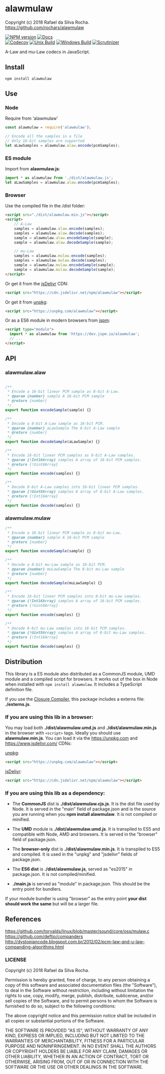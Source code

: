 # alawmulaw
Copyright (c) 2018 Rafael da Silva Rocha.  
https://github.com/rochars/alawmulaw

[![NPM version](https://img.shields.io/npm/v/alawmulaw.svg?style=for-the-badge)](https://www.npmjs.com/package/alawmulaw) [![Docs](https://img.shields.io/badge/docs-online-blue.svg?style=for-the-badge)](https://rochars.github.io/alawmulaw/index.html)  
[![Codecov](https://img.shields.io/codecov/c/github/rochars/alawmulaw.svg?style=flat-square)](https://codecov.io/gh/rochars/alawmulaw) [![Unix Build](https://img.shields.io/travis/rochars/alawmulaw.svg?style=flat-square)](https://travis-ci.org/rochars/alawmulaw) [![Windows Build](https://img.shields.io/appveyor/ci/rochars/alawmulaw.svg?style=flat-square&logo=appveyor)](https://ci.appveyor.com/project/rochars/alawmulaw) [![Scrutinizer](https://img.shields.io/scrutinizer/g/rochars/alawmulaw.svg?style=flat-square&logo=scrutinizer)](https://scrutinizer-ci.com/g/rochars/alawmulaw/)

A-Law and mu-Law codecs in JavaScript.

## Install
```
npm install alawmulaw
```

## Use

### Node
Require from 'alawmulaw'
```javascript
const alawmulaw = require('alawmulaw');

// Encode all the samples in a file
// Only 16-bit samples are supported
let aLawSamples = alawmulaw.alaw.encode(pcmSamples);
```

### ES module
Import from **alawmulaw.js**:
```javascript
import * as alawmulaw from './dist/alawmulaw.js';
let aLawSamples = alawmulaw.alaw.encode(pcmSamples);
```

### Browser
Use the compiled file in the */dist* folder:
```html
<script src="./dist/alawmulaw.min.js"></script>
<script>
    // A-Law
    samples = alawmulaw.alaw.encode(samples);
    samples = alawmulaw.alaw.decode(samples);
    sample = alawmulaw.alaw.encodeSample(sample);
    sample = alawmulaw.alaw.decodeSample(sample);

    // mu-Law
    samples = alawmulaw.mulaw.encode(samples);
    samples = alawmulaw.mulaw.decode(samples);
    sample = alawmulaw.mulaw.encodeSample(sample);
    sample = alawmulaw.mulaw.decodeSample(sample);
</script>
```

Or get it from the [jsDelivr](https://www.jsdelivr.com) CDN:
```html
<script src="https://cdn.jsdelivr.net/npm/alawmulaw"></script>
```

Or get it from [unpkg](https://www.unpkg.com):
```html
<script src="https://unpkg.com/alawmulaw"></script>
```

Or as a ES6 module in modern browsers from [jspm](https://jspm.io):
```html
<script type="module">
  import * as alawmulaw from 'https://dev.jspm.io/alawmulaw';
  // ...
</script>
```

## API

### alawmulaw.alaw
```javascript

/**
 * Encode a 16-bit linear PCM sample as 8-bit A-Law.
 * @param {number} sample A 16-bit PCM sample
 * @return {number}
 */
export function encodeSample(sample) {}

/**
 * Decode a 8-bit A-Law sample as 16-bit PCM.
 * @param {number} aLawSample The 8-bit A-Law sample
 * @return {number}
 */
export function decodeSample(aLawSample) {}

/**
 * Encode 16-bit linear PCM samples as 8-bit A-Law samples.
 * @param {!Int16Array} samples A array of 16-bit PCM samples.
 * @return {!Uint8Array}
 */
export function encode(samples) {}

/**
 * Decode 8-bit A-Law samples into 16-bit linear PCM samples.
 * @param {!Uint8Array} samples A array of 8-bit A-Law samples.
 * @return {!Int16Array}
 */
export function decode(samples) {}
```

### alawmulaw.mulaw
```javascript
/**
 * Encode a 16-bit linear PCM sample as 8-bit mu-Law.
 * @param {number} sample A 16-bit PCM sample
 * @return {number}
 */
export function encodeSample(sample) {}

/**
 * Decode a 8-bit mu-Law sample as 16-bit PCM.
 * @param {number} muLawSample The 8-bit mu-Law sample
 * @return {number}
 */
export function decodeSample(muLawSample) {}

/**
 * Encode 16-bit linear PCM samples into 8-bit mu-Law samples.
 * @param {!Int16Array} samples A array of 16-bit PCM samples.
 * @return {!Uint8Array}
 */
export function encode(samples) {}

/**
 * Decode 8-bit mu-Law samples into 16-bit PCM samples.
 * @param {!Uint8Array} samples A array of 8-bit mu-Law samples.
 * @return {!Int16Array}
 */
export function decode(samples) {}
```

## Distribution
This library is a ES module also distributed as a CommonJS module, UMD module and a compiled script for browsers. It works out of the box in Node when installed with ```npm install alawmulaw```. It includes a TypeScript definition file.

If you use the [Closure Compiler](https://github.com/google/closure-compiler), this package includes a externs file: **./externs.js**.

### If you are using this lib in a browser:

You may load both **./dist/alawmulaw.umd.js** and **./dist/alawmulaw.min.js** in the browser with ```<script>``` tags. Ideally you should use **alawmulaw.min.js**. You can load it via the https://unpkg.com and https://www.jsdelivr.com/ CDNs:

[unpkg](https://unpkg.com/alawmulaw):
```html
<script src="https://unpkg.com/alawmulaw"></script>
```

[jsDelivr](https://cdn.jsdelivr.net/npm/alawmulaw):
```html
<script src="https://cdn.jsdelivr.net/npm/alawmulaw"></script>
```

### If you are using this lib as a dependency:

- The **CommonJS** dist is **./dist/alawmulaw.cjs.js**. It is the dist file used by Node. It is served in the "main" field of package.json and is the source you are running when you **npm install alawmulaw**. It is not compiled or minified.

- The **UMD** module is **./dist/alawmulaw.umd.js**. It is transpiled to ES5 and compatible with Node, AMD and browsers. It is served in the "browser" field of package.json.

- The **browser-only** dist is **./dist/alawmulaw.min.js**. It is transpiled to ES5 and compiled. It is used in the "unpkg" and "jsdelivr" fields of package.json.

- The **ES6 dist** is **./dist/alawmulaw.js**, served as "es2015" in package.json. It is not compiled/minified.

- **./main.js** is served as "module" in package.json. This should be the entry point for bundlers.

If your module bundler is using "browser" as the entry point **your dist should work the same** but will be a larger file.

## References
https://github.com/torvalds/linux/blob/master/sound/core/oss/mulaw.c  
https://github.com/deftio/companders  
http://dystopiancode.blogspot.com.br/2012/02/pcm-law-and-u-law-companding-algorithms.html

### LICENSE
Copyright (c) 2018 Rafael da Silva Rocha.

Permission is hereby granted, free of charge, to any person obtaining
a copy of this software and associated documentation files (the
"Software"), to deal in the Software without restriction, including
without limitation the rights to use, copy, modify, merge, publish,
distribute, sublicense, and/or sell copies of the Software, and to
permit persons to whom the Software is furnished to do so, subject to
the following conditions:

The above copyright notice and this permission notice shall be
included in all copies or substantial portions of the Software.

THE SOFTWARE IS PROVIDED "AS IS", WITHOUT WARRANTY OF ANY KIND,
EXPRESS OR IMPLIED, INCLUDING BUT NOT LIMITED TO THE WARRANTIES OF
MERCHANTABILITY, FITNESS FOR A PARTICULAR PURPOSE AND
NONINFRINGEMENT. IN NO EVENT SHALL THE AUTHORS OR COPYRIGHT HOLDERS BE
LIABLE FOR ANY CLAIM, DAMAGES OR OTHER LIABILITY, WHETHER IN AN ACTION
OF CONTRACT, TORT OR OTHERWISE, ARISING FROM, OUT OF OR IN CONNECTION
WITH THE SOFTWARE OR THE USE OR OTHER DEALINGS IN THE SOFTWARE.
